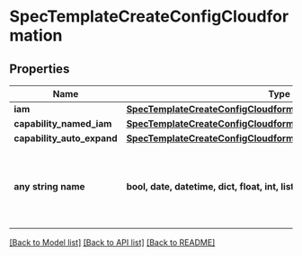 # SpecTemplateCreateConfigCloudformation


## Properties
Name | Type | Description | Notes
------------ | ------------- | ------------- | -------------
**iam** | [**SpecTemplateCreateConfigCloudformationIAM**](SpecTemplateCreateConfigCloudformationIAM.md) |  | 
**capability_named_iam** | [**SpecTemplateCreateConfigCloudformationCAPABILITYNAMEDIAM**](SpecTemplateCreateConfigCloudformationCAPABILITYNAMEDIAM.md) |  | 
**capability_auto_expand** | [**SpecTemplateCreateConfigCloudformationCAPABILITYAUTOEXPAND**](SpecTemplateCreateConfigCloudformationCAPABILITYAUTOEXPAND.md) |  | 
**any string name** | **bool, date, datetime, dict, float, int, list, str, none_type** | any string name can be used but the value must be the correct type | [optional]

[[Back to Model list]](../README.md#documentation-for-models) [[Back to API list]](../README.md#documentation-for-api-endpoints) [[Back to README]](../README.md)


